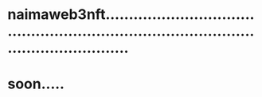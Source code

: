 # naimaweb3nft...............................................................................................................
# soon.....
